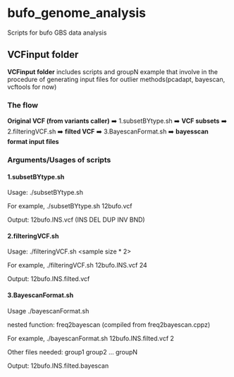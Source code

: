 # bufo_genome_analysis
Scripts for bufo GBS data analysis

## **VCFinput folder** 
**VCFinput folder** includes scripts and groupN example that involve in the procedure of generating input files for outlier methods(pcadapt, bayescan, vcftools for now)
### The flow 
**Original VCF (from variants caller)** ➡️ 1.subsetBYtype.sh ➡️ **VCF subsets** ➡️ 2.filteringVCF.sh ➡️ **filted VCF** ➡️ 3.BayescanFormat.sh ➡️ **bayesscan format input files**

### Arguments/Usages of scripts
#### 1.subsetBYtype.sh
Usage: ./subsetBYtype.sh <original VCF>

For example, ./subsetBYtype.sh 12bufo.vcf

Output: 12bufo.INS.vcf (INS DEL DUP INV BND)

#### 2.filteringVCF.sh
Usage: ./filteringVCF.sh <one type VCF> <sample size * 2>

For example, ./filteringVCF.sh 12bufo.INS.vcf 24

Output: 12bufo.INS.filted.vcf

#### 3.BayescanFormat.sh
Usage ./bayescanFormat.sh <filted vcf> <group number> 

nested function: freq2bayescan (compiled from freq2bayescan.cppz)

For example, ./bayescanFormat.sh 12bufo.INS.filted.vcf 2

Other files needed: group1 group2 ... groupN

Output: 12bufo.INS.filted.bayescan
